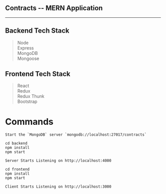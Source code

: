 ## Contracts -- MERN Application
---

## Backend Tech Stack
> Node  
> Express  
> MongoDB  
> Mongoose  

## Frontend Tech Stack
> React  
> Redux  
> Redux Thunk  
> Bootstrap  

# Commands
```
Start the `MongoDB` server `mongodb://localhost:27017/contracts`

cd backend
npm install
npm start

Server Starts Listening on http://localhost:4000

cd frontend
npm install
npm start

Client Starts Listening on http://localhost:3000
